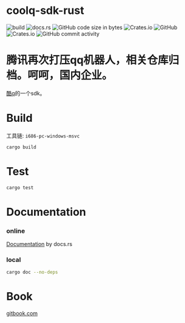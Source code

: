 # coolq-sdk-rust

![build](https://github.com/juzi5201314/coolq-sdk-rust/workflows/build/badge.svg?branch=master)
![docs.rs](https://docs.rs/coolq-sdk-rust/badge.svg)
![GitHub code size in bytes](https://img.shields.io/github/languages/code-size/juzi5201314/coolq-sdk-rust)
![Crates.io](https://img.shields.io/crates/d/coolq-sdk-rust)
![GitHub](https://img.shields.io/github/license/juzi5201314/coolq-sdk-rust)
![Crates.io](https://img.shields.io/crates/v/coolq-sdk-rust)
![GitHub commit activity](https://img.shields.io/github/commit-activity/y/juzi5201314/coolq-sdk-rust)

# 腾讯再次打压qq机器人，相关仓库归档。呵呵，国内企业。

[酷q](http://cqp.cc)的一个sdk。

# Build
工具链: `i686-pc-windows-msvc`
```bash
cargo build
```

# Test
```bash
cargo test
```

# Documentation
### online
[Documentation](https://docs.rs/coolq-sdk-rust/) by docs.rs
### local
```bash
cargo doc --no-deps
```

# Book
[gitbook.com](https://book-cqrs.gugugu.dev/)
